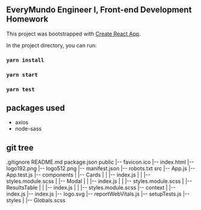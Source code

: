 ## EveryMundo Engineer I, Front-end Development Homework

This project was bootstrapped with [Create React App](https://github.com/facebook/create-react-app).

In the project directory, you can run:

### `yarn install`
### `yarn start`
### `yarn test`

## packages used

- axios
- node-sass


## git tree

.gitignore
README.md
package.json
public
   |-- favicon.ico
   |-- index.html
   |-- logo192.png
   |-- logo512.png
   |-- manifest.json
   |-- robots.txt
src
   |-- App.js
   |-- App.test.js
   |-- components
   |   |-- Cards
   |   |   |-- index.js
   |   |   |-- styles.module.scss
   |   |-- Modal
   |   |   |-- index.js
   |   |   |-- styles.module.scss
   |   |-- ResultsTable
   |   |   |-- index.js
   |   |   |-- styles.module.scss
   |-- context
   |   |-- index.js
   |-- index.js
   |-- logo.svg
   |-- reportWebVitals.js
   |-- setupTests.js
   |-- styles
   |   |-- Globals.scss
